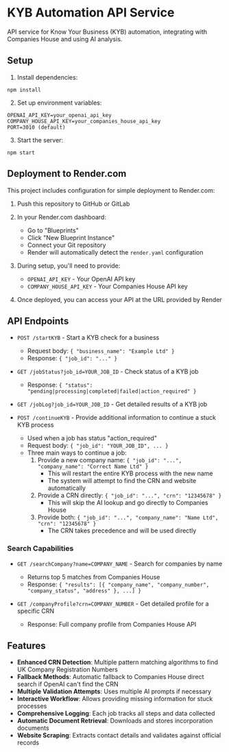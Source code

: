 # KYB Automation API Service

API service for Know Your Business (KYB) automation, integrating with Companies House and using AI analysis.

## Setup

1. Install dependencies:
```
npm install
```

2. Set up environment variables:
```
OPENAI_API_KEY=your_openai_api_key
COMPANY_HOUSE_API_KEY=your_companies_house_api_key
PORT=3010 (default)
```

3. Start the server:
```
npm start
```

## Deployment to Render.com

This project includes configuration for simple deployment to Render.com:

1. Push this repository to GitHub or GitLab

2. In your Render.com dashboard:
   - Go to "Blueprints"
   - Click "New Blueprint Instance"
   - Connect your Git repository
   - Render will automatically detect the `render.yaml` configuration

3. During setup, you'll need to provide:
   - `OPENAI_API_KEY` - Your OpenAI API key
   - `COMPANY_HOUSE_API_KEY` - Your Companies House API key
   
4. Once deployed, you can access your API at the URL provided by Render

## API Endpoints

- `POST /startKYB` - Start a KYB check for a business
  - Request body: `{ "business_name": "Example Ltd" }`
  - Response: `{ "job_id": "..." }`

- `GET /jobStatus?job_id=YOUR_JOB_ID` - Check status of a KYB job
  - Response: `{ "status": "pending|processing|completed|failed|action_required" }`

- `GET /jobLog?job_id=YOUR_JOB_ID` - Get detailed results of a KYB job

- `POST /continueKYB` - Provide additional information to continue a stuck KYB process
  - Used when a job has status "action_required"
  - Request body: `{ "job_id": "YOUR_JOB_ID", ... }`
  - Three main ways to continue a job:
    1. Provide a new company name: `{ "job_id": "...", "company_name": "Correct Name Ltd" }`
       - This will restart the entire KYB process with the new name
       - The system will attempt to find the CRN and website automatically
    2. Provide a CRN directly: `{ "job_id": "...", "crn": "12345678" }`
       - This will skip the AI lookup and go directly to Companies House
    3. Provide both: `{ "job_id": "...", "company_name": "Name Ltd", "crn": "12345678" }`
       - The CRN takes precedence and will be used directly

### Search Capabilities

- `GET /searchCompany?name=COMPANY_NAME` - Search for companies by name
  - Returns top 5 matches from Companies House
  - Response: `{ "results": [{ "company_name", "company_number", "company_status", "address" }, ...] }`

- `GET /companyProfile?crn=COMPANY_NUMBER` - Get detailed profile for a specific CRN
  - Response: Full company profile from Companies House API

## Features

- **Enhanced CRN Detection**: Multiple pattern matching algorithms to find UK Company Registration Numbers
- **Fallback Methods**: Automatic fallback to Companies House direct search if OpenAI can't find the CRN
- **Multiple Validation Attempts**: Uses multiple AI prompts if necessary
- **Interactive Workflow**: Allows providing missing information for stuck processes
- **Comprehensive Logging**: Each job tracks all steps and data collected
- **Automatic Document Retrieval**: Downloads and stores incorporation documents
- **Website Scraping**: Extracts contact details and validates against official records 